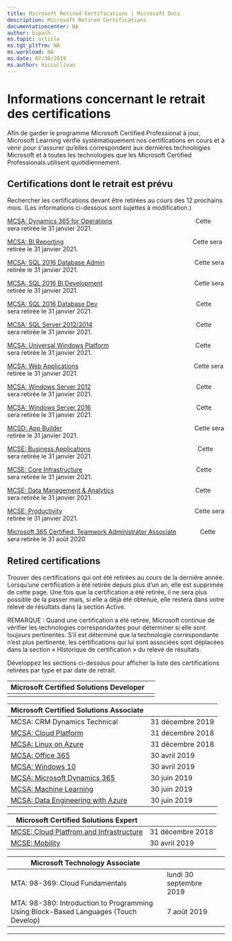 ```yaml
---
title: Microsoft Retired Certifications | Microsoft Docs
description: Microsoft Retired Certifications
documentationcenter: NA
author: bipach
ms.topic: article
ms.tgt_pltfrm: NA
ms.workload: NA
ms.date: 07/30/2019
ms.author: micsullivan
---
```

# Informations concernant le retrait des certifications

Afin de garder le programme Microsoft Certified Professional à jour, Microsoft Learning vérifie systématiquement nos certifications en cours et à venir pour s'assurer qu’elles correspondent aux dernières technologies Microsoft et à toutes les technologies que les Microsoft Certified Professionals utilisent quotidiennement.

## Certifications dont le retrait est prévu

Rechercher les certifications devant être retirées au cours des 12 prochains mois. (Les informations ci-dessous sont sujettes à modification.)  

[MCSA: Dynamics 365 for Operations](https://www.microsoft.com/learning/mcsa-microsoft-dynamics-365-for-operations.aspx)&nbsp;&nbsp;&nbsp;&nbsp;&nbsp;&nbsp;&nbsp;&nbsp;&nbsp;&nbsp;&nbsp;&nbsp;&nbsp;&nbsp;&nbsp;&nbsp;&nbsp;&nbsp;&nbsp;&nbsp;&nbsp;&nbsp;&nbsp;&nbsp;&nbsp;&nbsp;&nbsp;&nbsp;&nbsp;&nbsp;&nbsp;&nbsp;&nbsp;&nbsp;&nbsp;&nbsp;&nbsp;&nbsp;&nbsp;&nbsp;&nbsp;&nbsp;&nbsp;&nbsp;&nbsp;&nbsp;&nbsp;&nbsp;&nbsp;Cette sera retirée le 31 janvier 2021.  

[MCSA: BI Reporting](https://www.microsoft.com/learning/mcsa-bi-reporting.aspx)&nbsp;&nbsp;&nbsp;&nbsp;&nbsp;&nbsp;&nbsp;&nbsp;&nbsp;&nbsp;&nbsp;&nbsp;&nbsp;&nbsp;&nbsp;&nbsp;&nbsp;&nbsp;&nbsp;&nbsp;&nbsp;&nbsp;&nbsp;&nbsp;&nbsp;&nbsp;&nbsp;&nbsp;&nbsp;&nbsp;&nbsp;&nbsp;&nbsp;&nbsp;&nbsp;&nbsp;&nbsp;&nbsp;&nbsp;&nbsp;&nbsp;&nbsp;&nbsp;&nbsp;&nbsp;&nbsp;&nbsp;&nbsp;&nbsp;&nbsp;&nbsp;&nbsp;&nbsp;&nbsp;&nbsp;&nbsp;&nbsp;&nbsp;&nbsp;&nbsp;&nbsp;&nbsp;&nbsp;&nbsp;&nbsp;&nbsp;&nbsp;&nbsp;&nbsp;&nbsp;&nbsp;&nbsp;&nbsp;&nbsp;&nbsp;&nbsp;Cette sera retirée le 31 janvier 2021.  

[MCSA: SQL 2016 Database Admin](https://www.microsoft.com/learning/mcsa-sql2016-database-administration-certification.aspx)&nbsp;&nbsp;&nbsp;&nbsp;&nbsp;&nbsp;&nbsp;&nbsp;&nbsp;&nbsp;&nbsp;&nbsp;&nbsp;&nbsp;&nbsp;&nbsp;&nbsp;&nbsp;&nbsp;&nbsp;&nbsp;&nbsp;&nbsp;&nbsp;&nbsp;&nbsp;&nbsp;&nbsp;&nbsp;&nbsp;&nbsp;&nbsp;&nbsp;&nbsp;&nbsp;&nbsp;&nbsp;&nbsp;&nbsp;&nbsp;&nbsp;&nbsp;&nbsp;&nbsp;&nbsp;&nbsp;&nbsp;&nbsp;&nbsp;&nbsp;&nbsp;&nbsp;&nbsp;Cette sera retirée le 31 janvier 2021.  

[MCSA: SQL 2016 BI Development](https://www.microsoft.com/learning/mcsa-sql2016-business-intelligence-certification.aspx)&nbsp;&nbsp;&nbsp;&nbsp;&nbsp;&nbsp;&nbsp;&nbsp;&nbsp;&nbsp;&nbsp;&nbsp;&nbsp;&nbsp;&nbsp;&nbsp;&nbsp;&nbsp;&nbsp;&nbsp;&nbsp;&nbsp;&nbsp;&nbsp;&nbsp;&nbsp;&nbsp;&nbsp;&nbsp;&nbsp;&nbsp;&nbsp;&nbsp;&nbsp;&nbsp;&nbsp;&nbsp;&nbsp;&nbsp;&nbsp;&nbsp;&nbsp;&nbsp;&nbsp;&nbsp;&nbsp;&nbsp;&nbsp;&nbsp;&nbsp;&nbsp;&nbsp;&nbsp;&nbsp;Cette sera retirée le 31 janvier 2021.  

[MCSA: SQL 2016 Database Dev](https://www.microsoft.com/learning/mcsa-sql2016-database-development-certification.aspx)&nbsp;&nbsp;&nbsp;&nbsp;&nbsp;&nbsp;&nbsp;&nbsp;&nbsp;&nbsp;&nbsp;&nbsp;&nbsp;&nbsp;&nbsp;&nbsp;&nbsp;&nbsp;&nbsp;&nbsp;&nbsp;&nbsp;&nbsp;&nbsp;&nbsp;&nbsp;&nbsp;&nbsp;&nbsp;&nbsp;&nbsp;&nbsp;&nbsp;&nbsp;&nbsp;&nbsp;&nbsp;&nbsp;&nbsp;&nbsp;&nbsp;&nbsp;&nbsp;&nbsp;&nbsp;&nbsp;&nbsp;&nbsp;&nbsp;&nbsp;&nbsp;&nbsp;&nbsp;&nbsp;&nbsp;&nbsp;&nbsp;&nbsp;Cette sera retirée le 31 janvier 2021.  

[MCSA: SQL Server 2012/2014](https://www.microsoft.com/learning/mcsa-sql-certification.aspx)&nbsp;&nbsp;&nbsp;&nbsp;&nbsp;&nbsp;&nbsp;&nbsp;&nbsp;&nbsp;&nbsp;&nbsp;&nbsp;&nbsp;&nbsp;&nbsp;&nbsp;&nbsp;&nbsp;&nbsp;&nbsp;&nbsp;&nbsp;&nbsp;&nbsp;&nbsp;&nbsp;&nbsp;&nbsp;&nbsp;&nbsp;&nbsp;&nbsp;&nbsp;&nbsp;&nbsp;&nbsp;&nbsp;&nbsp;&nbsp;&nbsp;&nbsp;&nbsp;&nbsp;&nbsp;&nbsp;&nbsp;&nbsp;&nbsp;&nbsp;&nbsp;&nbsp;&nbsp;&nbsp;&nbsp;&nbsp;&nbsp;&nbsp;&nbsp;&nbsp;&nbsp;Cette sera retirée le 31 janvier 2021.  

[MCSA: Universal Windows Platform](https://www.microsoft.com/learning/mcsa-universal-windows-platform.aspx)&nbsp;&nbsp;&nbsp;&nbsp;&nbsp;&nbsp;&nbsp;&nbsp;&nbsp;&nbsp;&nbsp;&nbsp;&nbsp;&nbsp;&nbsp;&nbsp;&nbsp;&nbsp;&nbsp;&nbsp;&nbsp;&nbsp;&nbsp;&nbsp;&nbsp;&nbsp;&nbsp;&nbsp;&nbsp;&nbsp;&nbsp;&nbsp;&nbsp;&nbsp;&nbsp;&nbsp;&nbsp;&nbsp;&nbsp;&nbsp;&nbsp;&nbsp;&nbsp;&nbsp;&nbsp;&nbsp;&nbsp;&nbsp;&nbsp;&nbsp;&nbsp;Cette sera retirée le 31 janvier 2021.  

[MCSA: Web Applications](https://www.microsoft.com/learning/mcsa-web-applications-certification.aspx)&nbsp;&nbsp;&nbsp;&nbsp;&nbsp;&nbsp;&nbsp;&nbsp;&nbsp;&nbsp;&nbsp;&nbsp;&nbsp;&nbsp;&nbsp;&nbsp;&nbsp;&nbsp;&nbsp;&nbsp;&nbsp;&nbsp;&nbsp;&nbsp;&nbsp;&nbsp;&nbsp;&nbsp;&nbsp;&nbsp;&nbsp;&nbsp;&nbsp;&nbsp;&nbsp;&nbsp;&nbsp;&nbsp;&nbsp;&nbsp;&nbsp;&nbsp;&nbsp;&nbsp;&nbsp;&nbsp;&nbsp;&nbsp;&nbsp;&nbsp;&nbsp;&nbsp;&nbsp;&nbsp;&nbsp;&nbsp;&nbsp;&nbsp;&nbsp;&nbsp;&nbsp;&nbsp;&nbsp;&nbsp;&nbsp;&nbsp;&nbsp;&nbsp;Cette sera retirée le 31 janvier 2021.  

[MCSA: Windows Server 2012](https://www.microsoft.com/learning/mcsa-windows-server-certification.aspx)&nbsp;&nbsp;&nbsp;&nbsp;&nbsp;&nbsp;&nbsp;&nbsp;&nbsp;&nbsp;&nbsp;&nbsp;&nbsp;&nbsp;&nbsp;&nbsp;&nbsp;&nbsp;&nbsp;&nbsp;&nbsp;&nbsp;&nbsp;&nbsp;&nbsp;&nbsp;&nbsp;&nbsp;&nbsp;&nbsp;&nbsp;&nbsp;&nbsp;&nbsp;&nbsp;&nbsp;&nbsp;&nbsp;&nbsp;&nbsp;&nbsp;&nbsp;&nbsp;&nbsp;&nbsp;&nbsp;&nbsp;&nbsp;&nbsp;&nbsp;&nbsp;&nbsp;&nbsp;&nbsp;&nbsp;&nbsp;&nbsp;&nbsp;&nbsp;&nbsp;&nbsp;&nbsp;Cette sera retirée le 31 janvier 2021.  

[MCSA: Windows Server 2016](https://www.microsoft.com/learning/mcsa-windows-server-2016-certification.aspx)&nbsp;&nbsp;&nbsp;&nbsp;&nbsp;&nbsp;&nbsp;&nbsp;&nbsp;&nbsp;&nbsp;&nbsp;&nbsp;&nbsp;&nbsp;&nbsp;&nbsp;&nbsp;&nbsp;&nbsp;&nbsp;&nbsp;&nbsp;&nbsp;&nbsp;&nbsp;&nbsp;&nbsp;&nbsp;&nbsp;&nbsp;&nbsp;&nbsp;&nbsp;&nbsp;&nbsp;&nbsp;&nbsp;&nbsp;&nbsp;&nbsp;&nbsp;&nbsp;&nbsp;&nbsp;&nbsp;&nbsp;&nbsp;&nbsp;&nbsp;&nbsp;&nbsp;&nbsp;&nbsp;&nbsp;&nbsp;&nbsp;&nbsp;&nbsp;&nbsp;&nbsp;&nbsp;Cette sera retirée le 31 janvier 2021.  

[MCSD: App Builder](https://www.microsoft.com/learning/mcsd-app-builder-certification.aspx)&nbsp;&nbsp;&nbsp;&nbsp;&nbsp;&nbsp;&nbsp;&nbsp;&nbsp;&nbsp;&nbsp;&nbsp;&nbsp;&nbsp;&nbsp;&nbsp;&nbsp;&nbsp;&nbsp;&nbsp;&nbsp;&nbsp;&nbsp;&nbsp;&nbsp;&nbsp;&nbsp;&nbsp;&nbsp;&nbsp;&nbsp;&nbsp;&nbsp;&nbsp;&nbsp;&nbsp;&nbsp;&nbsp;&nbsp;&nbsp;&nbsp;&nbsp;&nbsp;&nbsp;&nbsp;&nbsp;&nbsp;&nbsp;&nbsp;&nbsp;&nbsp;&nbsp;&nbsp;&nbsp;&nbsp;&nbsp;&nbsp;&nbsp;&nbsp;&nbsp;&nbsp;&nbsp;&nbsp;&nbsp;&nbsp;&nbsp;&nbsp;&nbsp;&nbsp;&nbsp;&nbsp;&nbsp;&nbsp;&nbsp;&nbsp;&nbsp;&nbsp;&nbsp;Cette sera retirée le 31 janvier 2021.  

[MCSE: Business Applications](https://www.microsoft.com/learning/mcse-business-applications.aspx)&nbsp;&nbsp;&nbsp;&nbsp;&nbsp;&nbsp;&nbsp;&nbsp;&nbsp;&nbsp;&nbsp;&nbsp;&nbsp;&nbsp;&nbsp;&nbsp;&nbsp;&nbsp;&nbsp;&nbsp;&nbsp;&nbsp;&nbsp;&nbsp;&nbsp;&nbsp;&nbsp;&nbsp;&nbsp;&nbsp;&nbsp;&nbsp;&nbsp;&nbsp;&nbsp;&nbsp;&nbsp;&nbsp;&nbsp;&nbsp;&nbsp;&nbsp;&nbsp;&nbsp;&nbsp;&nbsp;&nbsp;&nbsp;&nbsp;&nbsp;&nbsp;&nbsp;&nbsp;&nbsp;&nbsp;&nbsp;&nbsp;&nbsp;&nbsp;&nbsp;&nbsp;&nbsp;&nbsp;Cette sera retirée le 31 janvier 2021.  

[MCSE: Core Infrastructure](https://www.microsoft.com/learning/mcse-core-infrastructure.aspx)&nbsp;&nbsp;&nbsp;&nbsp;&nbsp;&nbsp;&nbsp;&nbsp;&nbsp;&nbsp;&nbsp;&nbsp;&nbsp;&nbsp;&nbsp;&nbsp;&nbsp;&nbsp;&nbsp;&nbsp;&nbsp;&nbsp;&nbsp;&nbsp;&nbsp;&nbsp;&nbsp;&nbsp;&nbsp;&nbsp;&nbsp;&nbsp;&nbsp;&nbsp;&nbsp;&nbsp;&nbsp;&nbsp;&nbsp;&nbsp;&nbsp;&nbsp;&nbsp;&nbsp;&nbsp;&nbsp;&nbsp;&nbsp;&nbsp;&nbsp;&nbsp;&nbsp;&nbsp;&nbsp;&nbsp;&nbsp;&nbsp;&nbsp;&nbsp;&nbsp;&nbsp;&nbsp;&nbsp;&nbsp;&nbsp;&nbsp;&nbsp;Cette sera retirée le 31 janvier 2021.

[MCSE: Data Management & Analytics](https://www.microsoft.com/learning/mcse-data-management-analytics.aspx)&nbsp;&nbsp;&nbsp;&nbsp;&nbsp;&nbsp;&nbsp;&nbsp;&nbsp;&nbsp;&nbsp;&nbsp;&nbsp;&nbsp;&nbsp;&nbsp;&nbsp;&nbsp;&nbsp;&nbsp;&nbsp;&nbsp;&nbsp;&nbsp;&nbsp;&nbsp;&nbsp;&nbsp;&nbsp;&nbsp;&nbsp;&nbsp;&nbsp;&nbsp;&nbsp;&nbsp;&nbsp;&nbsp;&nbsp;&nbsp;&nbsp;&nbsp;&nbsp;&nbsp;&nbsp;&nbsp;&nbsp;&nbsp;Cette sera retirée le 31 janvier 2021.  

[MCSE: Productivity](https://www.microsoft.com/learning/mcse-productivity-certification.aspx)&nbsp;&nbsp;&nbsp;&nbsp;&nbsp;&nbsp;&nbsp;&nbsp;&nbsp;&nbsp;&nbsp;&nbsp;&nbsp;&nbsp;&nbsp;&nbsp;&nbsp;&nbsp;&nbsp;&nbsp;&nbsp;&nbsp;&nbsp;&nbsp;&nbsp;&nbsp;&nbsp;&nbsp;&nbsp;&nbsp;&nbsp;&nbsp;&nbsp;&nbsp;&nbsp;&nbsp;&nbsp;&nbsp;&nbsp;&nbsp;&nbsp;&nbsp;&nbsp;&nbsp;&nbsp;&nbsp;&nbsp;&nbsp;&nbsp;&nbsp;&nbsp;&nbsp;&nbsp;&nbsp;&nbsp;&nbsp;&nbsp;&nbsp;&nbsp;&nbsp;&nbsp;&nbsp;&nbsp;&nbsp;&nbsp;&nbsp;&nbsp;&nbsp;&nbsp;&nbsp;&nbsp;&nbsp;&nbsp;&nbsp;&nbsp;&nbsp;&nbsp;&nbsp;Cette sera retirée le 31 janvier 2021.

[Microsoft 365 Certified: Teamwork Administrator Associate](/learn/certifications/m365-teamwork-administrator)&nbsp;&nbsp;&nbsp;&nbsp;&nbsp;&nbsp;&nbsp;&nbsp;&nbsp;&nbsp;&nbsp;&nbsp;&nbsp;&nbsp;Cette sera retirée le 31 août 2020

## Retired certifications

Trouver des certifications qui ont été retirées au cours de la dernière année. Lorsqu’une certification a été retirée depuis plus d’un an, elle est supprimée de cette page. Une fois que la certification a été retirée, il ne sera plus possible de la passer mais, si elle a déjà été obtenue, elle restera dans votre relevé de résultats dans la section Active.

REMARQUE : Quand une certification a été retirée, Microsoft continue de vérifier les technologies correspondantes pour déterminer si elle sont toujours pertinentes. S’il est déterminé que la technologie correspondante n’est plus pertinente, les certifications qui lui sont associées sont déplacées dans la section « Historique de certification » du relevé de résultats.

Développez les sections ci-dessous pour afficher la liste des certifications retirées par type et par date de retrait.

| Microsoft Certified Solutions Developer                                            |                    |
| ---------------------------------------------------------------------------------- | ------------------ |
|                                          |          |

| Microsoft Certified Solutions Associate                                            |                    |
| ---------------------------------------------------------------------------------- | ------------------ |
| MCSA: CRM Dynamics Technical                                                | 31 décembre 2019 |
| [MCSA: Cloud Platform](https://www.microsoft.com/learning/mcsa-cloud-platform-certification.aspx)           | 31 décembre 2018 |
| [MCSA: Linux on Azure](https://www.microsoft.com/learning/mcsa-linux-azure-certification.aspx)      | 31 décembre 2018 |
| [MCSA: Office 365](https://www.microsoft.com/learning/mcsa-office365-certification.aspx)               | 30 avril 2019   |
| [MCSA: Windows 10](https://www.microsoft.com/learning/mcsa-windows-10-certifications.aspx)              | 30 avril 2019   |
| [MCSA: Microsoft Dynamics 365](https://www.microsoft.com/learning/mcsa-microsoft-dynamics-365.aspx)          | 30 juin 2019   |
| [MCSA: Machine Learning](https://www.microsoft.com/learning/mcsa-machine-learning.aspx)                | 30 juin 2019   |
| [MCSA: Data Engineering with Azure](https://www.microsoft.com/learning/mcsa-data-engineering-with-azure.aspx)     | 30 juin 2019   |

| Microsoft Certified Solutions Expert                                               |                    |
| ---------------------------------------------------------------------------------- | ------------------ |
| [MCSE: Cloud Platfrom and Infrastructure](https://www.microsoft.com/learning/mcse-cloud-platform-infrastructure.aspx) | 31 décembre 2018 |
| [MCSE: Mobility](https://www.microsoft.com/learning/mcse-mobility-certification.aspx)                 | 30 avril 2019   |

| Microsoft Technology Associate                                                     |                    |
| ---------------------------------------------------------------------------------- | ------------------ |
| MTA: 98-369: Cloud Fundamentals                                               | lundi 30 septembre 2019 |
| MTA: 98-380: Introduction to Programming Using Block-Based Languages (Touch Develop)                    | 7 août 2019   |
___
